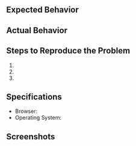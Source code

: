 <!-- Everything in the triangular brackets are comments. Read them for more information. For actual issue content, type in plaintext. -->

## Expected Behavior
<!-- What is supposed to happen? -->

## Actual Behavior
<!-- What actually happens? -->

## Steps to Reproduce the Problem
<!-- How can we recreate the bug that you found? (Bugs that cannot be reproduced cannot be fixed!) -->
  1.
  2.
  3.

## Specifications
<!-- Make sure that you update your browser to the latest version before reporting! -->
  - Browser:
  - Operating System:

## Screenshots
<!-- Copy-paste the line below to add a screenshot, replacing the ALL_CAPS placeholder with the image link. We suggest uploading to Discord or using an image host like https://postimages.org/ 

LINE TO PASTE IS BELOW:
![screenshot](LINK_HERE)
-->